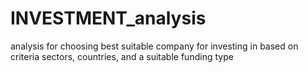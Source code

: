 # INVESTMENT_analysis
 analysis for choosing best suitable  company for investing in based on criteria sectors, countries, and  a suitable funding type
